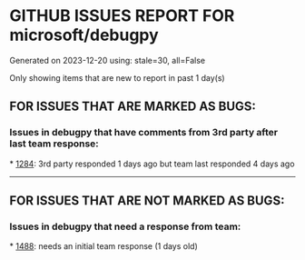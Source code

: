 
# GITHUB ISSUES REPORT FOR microsoft/debugpy


Generated on 2023-12-20 using: stale=30, all=False


Only showing items that are new to report in past 1 day(s)


## FOR ISSUES THAT ARE MARKED AS BUGS:


### Issues in debugpy that have comments from 3rd party after last team response:


\* [1284](https://github.com/microsoft/debugpy/issues/1284 "Debugging under python 3.11 will skip the breakpoint"): 3rd party responded 1 days ago but team last responded 4 days ago

---

## FOR ISSUES THAT ARE NOT MARKED AS BUGS:


### Issues in debugpy that need a response from team:


\* [1488](https://github.com/microsoft/debugpy/issues/1488 "Add PyQt6 and PySide6 support for python debugger to avoid import errors and fix breakpoint issue"): needs an initial team response (1 days old)
